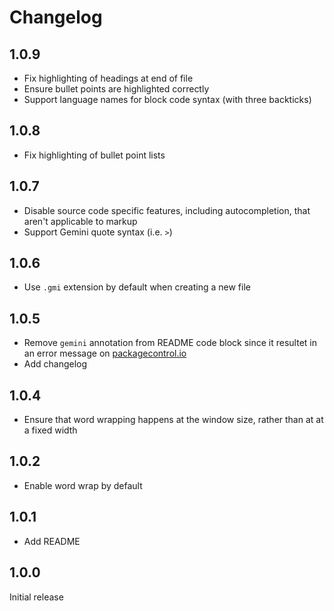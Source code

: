 # Changelog

## 1.0.9

* Fix highlighting of headings at end of file
* Ensure bullet points are highlighted correctly
* Support language names for block code syntax (with three backticks)

## 1.0.8

* Fix highlighting of bullet point lists

## 1.0.7

* Disable source code specific features, including autocompletion, that
    aren't applicable to markup
* Support Gemini quote syntax (i.e. `>`)

## 1.0.6

* Use `.gmi` extension by default when creating a new file

## 1.0.5

* Remove `gemini` annotation from README code block since it
    resultet in an error message on
    [packagecontrol.io](https://packagecontrol.io/packages/Gemini)
* Add changelog

## 1.0.4

* Ensure that word wrapping happens at the window size, rather than at
    at a fixed width

## 1.0.2

* Enable word wrap by default

## 1.0.1

* Add README

## 1.0.0

Initial release
